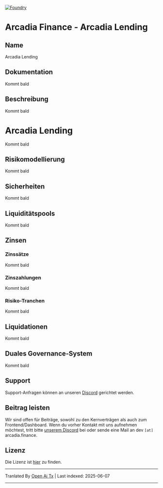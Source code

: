 [![Foundry][foundry-badge]][foundry]

[foundry]: https://getfoundry.sh/
[foundry-badge]: https://img.shields.io/badge/Built%20with-Foundry-FFDB1C.svg

# Arcadia Finance - Arcadia Lending

## Name

Arcadia Lending

## Dokumentation

Kommt bald

## Beschreibung

Kommt bald

# Arcadia Lending

Kommt bald

## Risikomodellierung

Kommt bald

## Sicherheiten

Kommt bald

## Liquiditätspools

Kommt bald

## Zinsen

### Zinssätze

Kommt bald

### Zinszahlungen

Kommt bald

### Risiko-Tranchen

Kommt bald

## Liquidationen

Kommt bald

## Duales Governance-System

Kommt bald

## Support

Support-Anfragen können an unseren [Discord](https://discord.gg/PXcr8SEeTH) gerichtet werden.

## Beitrag leisten

Wir sind offen für Beiträge, sowohl zu den Kernverträgen als auch zum Frontend/Dashboard.
Wenn du vorher Kontakt mit uns aufnehmen möchtest, tritt bitte [unserem Discord](https://discord.gg/PXcr8SEeTH) bei oder sende eine Mail an dev `[at]` arcadia.finance.

## Lizenz

Die Lizenz ist [hier](https://raw.githubusercontent.com/arcadia-finance/lending-v2/main/LICENSE.md) zu finden.

---

Tranlated By [Open Ai Tx](https://github.com/OpenAiTx/OpenAiTx) | Last indexed: 2025-06-07

---